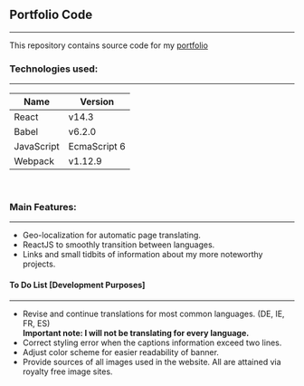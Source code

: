 ## Portfolio Code
---
This repository contains source code for my [portfolio](https://jordan141.github.io)

### Technologies used:
***
 Name | Version
------- | --------
React | v14.3
Babel | v6.2.0
JavaScript | EcmaScript 6
Webpack | v1.12.9
&nbsp;
### Main Features:
***
* Geo-localization for automatic page translating.
* ReactJS to smoothly transition between languages.
* Links and small tidbits of information about my more noteworthy projects.

#### To Do List [Development Purposes]
***
* Revise and continue translations for most common languages. (DE, IE, FR, ES)<br>
**Important note: I will not be translating for every language.**
* Correct styling error when the captions information exceed two lines.
* Adjust color scheme for easier readability of banner.
* Provide sources of all images used in the website. All are attained via royalty free image sites.
